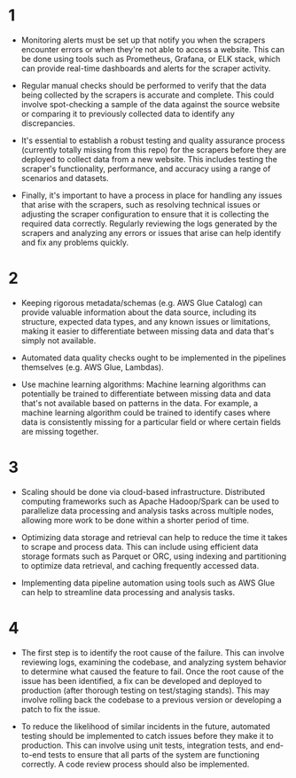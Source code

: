 # 1

- Monitoring alerts must be set up that notify you when the scrapers encounter errors or when 
they're not able to access a website. This can be done using tools such as Prometheus, Grafana,
or ELK stack, which can provide real-time dashboards and alerts for the scraper activity.

- Regular manual checks should be performed to verify that the data being collected by 
the scrapers is accurate and complete. This could involve spot-checking a sample of the data 
against the source website or comparing it to previously collected data to identify any 
discrepancies.

- It's essential to establish a robust testing and quality assurance process (currently totally missing
from this repo) for the scrapers before they are deployed to collect data from a new website. This includes testing 
the scraper's functionality, performance, and accuracy using a range of scenarios and datasets.

- Finally, it's important to have a process in place for handling any issues that arise with 
the scrapers, such as resolving technical issues or adjusting the scraper configuration to 
ensure that it is collecting the required data correctly. Regularly reviewing the logs 
generated by the scrapers and analyzing any errors or issues that arise can help identify 
and fix any problems quickly.

# 2

- Keeping rigorous metadata/schemas (e.g. AWS Glue Catalog) can provide valuable information about the data source, 
including its structure, expected data types, and any known issues or limitations, making it 
easier to differentiate between missing data and data that's simply not available.

- Automated data quality checks ought to be implemented in the pipelines themselves (e.g. AWS Glue, Lambdas).

- Use machine learning algorithms: Machine learning algorithms can potentially be trained to 
differentiate between missing data and data that's not available based on patterns
in the data. For example, a machine learning algorithm could be trained to identify 
cases where data is consistently missing for a particular field or where certain 
fields are missing together.

# 3

- Scaling should be done via cloud-based infrastructure. Distributed computing frameworks such as 
Apache Hadoop/Spark can be used to parallelize data processing and analysis tasks across multiple nodes, allowing more work to be done within a shorter period of time.

- Optimizing data storage and retrieval can help to reduce the time it takes to scrape and 
process data. This can include using efficient data storage formats such as Parquet or ORC,
using indexing and partitioning to optimize data retrieval, and caching frequently accessed data.

- Implementing data pipeline automation using tools such as AWS Glue can help to streamline 
data processing and analysis tasks.

# 4

- The first step is to identify the root cause of the failure. This can involve 
reviewing logs, examining the codebase, and analyzing system behavior to determine 
what caused the feature to fail. Once the root cause of the issue has been identified, a 
fix can be developed and deployed to production (after thorough testing on test/staging stands). This may involve rolling back the 
codebase to a previous version or developing a patch to fix the issue.

- To reduce the likelihood of similar incidents in the future, automated testing should 
be implemented to catch issues before they make it to production. This can involve using 
unit tests, integration tests, and end-to-end tests to ensure that all parts of the system 
are functioning correctly. A code review process should also be implemented.
